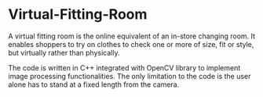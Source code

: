 # Virtual-Fitting-Room
A virtual fitting room is the online equivalent of an in-store changing room. It enables shoppers to try on clothes to check one or more of size, fit or style, but virtually rather than physically.

The code is written in C++ integrated with OpenCV library to implement image processing functionalities. The only limitation to the code is the user alone has to stand at a fixed length from the camera.
